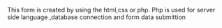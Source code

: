 This form is created by using the html,css or php.
Php is used for server side language ,database connection and form data submittion
